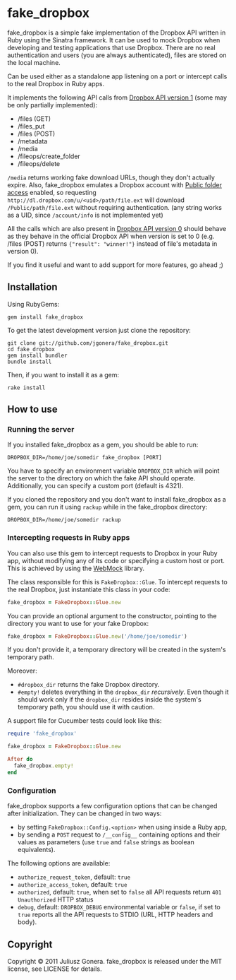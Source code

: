fake_dropbox
============

fake_dropbox is a simple fake implementation of the Dropbox API written in Ruby
using the Sinatra framework. It can be used to mock Dropbox when developing and
testing applications that use Dropbox. There are no real authentication and
users (you are always authenticated), files are stored on the local machine.

Can be used either as a standalone app listening on a port or intercept calls to
the real Dropbox in Ruby apps.

It implements the following API calls from [Dropbox API version 1][] (some may
be only partially implemented):

* /files (GET)
* /files_put
* /files (POST)
* /metadata
* /media
* /fileops/create_folder
* /fileops/delete

`/media` returns working fake download URLs, though they don't actually expire.
Also, fake_dropbox emulates a Dropbox account with [Public folder access][]
enabled, so requesting `http://dl.dropbox.com/u/<uid>/path/file.ext` will
download `/Public/path/file.ext` without requiring authentication.
(any string works as a UID, since `/account/info` is not implemented yet)

All the calls which are also present in [Dropbox API version 0][] should behave
as they behave in the official Dropbox API when version is set to 0 (e.g.
/files (POST) returns `{"result": "winner!"}` instead of file's metadata in
version 0).

If you find it useful and want to add support for more features, go ahead ;)

[Dropbox API version 0]: https://www.dropbox.com/developers/reference/oldapi
[Dropbox API version 1]: https://www.dropbox.com/developers/reference/api
[Public folder access]: https://www.dropbox.com/help/16/en


Installation
------------

Using RubyGems:

```
gem install fake_dropbox
```

To get the latest development version just clone the repository:

```
git clone git://github.com/jgonera/fake_dropbox.git
cd fake_dropbox
gem install bundler
bundle install
```

Then, if you want to install it as a gem:

```
rake install
```


How to use
----------

### Running the server

If you installed fake_dropbox as a gem, you should be able to run:

```
DROPBOX_DIR=/home/joe/somedir fake_dropbox [PORT]
```

You have to specify an environment variable `DROPBOX_DIR` which will point the
server to the directory on which the fake API should operate. Additionally, you
can specify a custom port (default is 4321).

If you cloned the repository and you don't want to install fake_dropbox as a
gem, you can run it using `rackup` while in the fake_dropbox directory:

```
DROPBOX_DIR=/home/joe/somedir rackup
```

### Intercepting requests in Ruby apps

You can also use this gem to intercept requests to Dropbox in your Ruby app,
without modifying any of its code or specifying a custom host or port. This
is achieved by using the [WebMock](https://github.com/bblimke/webmock) library.

The class responsible for this is `FakeDropbox::Glue`. To intercept requests to
the real Dropbox, just instantiate this class in your code:

```ruby
fake_dropbox = FakeDropbox::Glue.new
```

You can provide an optional argument to the constructor, pointing to the
directory you want to use for your fake Dropbox:

```ruby
fake_dropbox = FakeDropbox::Glue.new('/home/joe/somedir')
```

If you don't provide it, a temporary directory will be created in the system's
temporary path.

Moreover:

* `#dropbox_dir` returns the fake Dropbox directory.
* `#empty!` deletes everything in the `dropbox_dir` *recursively*.
  Even though it should work only if the `dropbox_dir` resides inside the
  system's temporary path, you should use it with caution.

A support file for Cucumber tests could look like this:

```ruby
require 'fake_dropbox'

fake_dropbox = FakeDropbox::Glue.new

After do
  fake_dropbox.empty!
end
```

### Configuration

fake_dropbox supports a few configuration options that can be changed after
initialization. They can be changed in two ways:

* by setting `FakeDropbox::Config.<option>` when using inside a Ruby app,
* by sending a `POST` request to `/__config__` containing options and their
  values as parameters (use `true` and `false` strings as boolean equivalents).

The following options are available:

* `authorize_request_token`, default: `true`
* `authorize_access_token`, default: `true`
* `authorized`, default: `true`, when set to `false` all API requests return
  `401 Unauthorized` HTTP status
* `debug`, default: `DROPBOX_DEBUG` environmental variable or `false`, if set
  to `true` reports all the API requests to STDIO (URL, HTTP headers and body).


Copyright
---------

Copyright © 2011 Juliusz Gonera. fake_dropbox is released under the MIT license,
see LICENSE for details.

